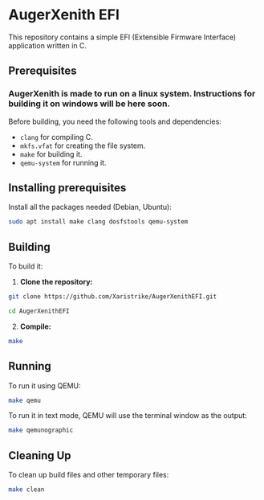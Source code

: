 # AugerXenith EFI

This repository contains a simple EFI (Extensible Firmware Interface) application written in C.

## Prerequisites

### AugerXenith is made to run on a linux system. Instructions for building it on windows will be here soon.

Before building, you need the following tools and dependencies:

- `clang` for compiling C.
- `mkfs.vfat` for creating the file system.
- `make` for building it.
- `qemu-system` for running it.

## Installing prerequisites

Install all the packages needed (Debian, Ubuntu):
```bash
sudo apt install make clang dosfstools qemu-system
```

## Building

To build it:

1. **Clone the repository:**
```bash
git clone https://github.com/Xaristrike/AugerXenithEFI.git
```
```bash
cd AugerXenithEFI
```
2. **Compile:**
```bash
make
```

## Running
To run it using QEMU:
```bash
make qemu
```

To run it in text mode, QEMU will use the terminal window as the output:
```bash
make qemunographic
```

## Cleaning Up
To clean up build files and other temporary files:
```bash
make clean
```